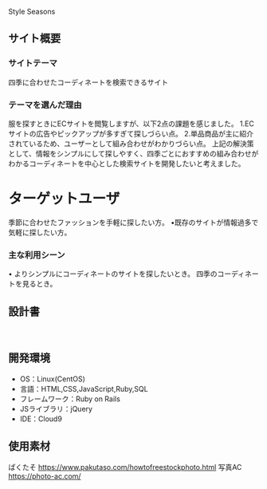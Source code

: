 ​Style Seasons
## サイト概要
### サイトテーマ
​四季に合わせたコーディネートを検索できるサイト
### テーマを選んだ理由
 服を探すときにECサイトを閲覧しますが、以下2点の課題を感じました。
 1.ECサイトの広告やピックアップが多すぎて探しづらい点。
 2.単品商品が主に紹介されているため、ユーザーとして組み合わせがわかりづらい点。
 上記の解決策として、情報をシンプルにして探しやすく、四季ごとにおすすめの組み合わせがわかるコーディネートを中心とした検索サイトを開発したいと考えました。
# ターゲットユーザ
​季節に合わせたファッションを手軽に探したい方。
•既存のサイトが情報過多で気軽に探したい方。
### 主な利用シーン
​•	よりシンプルにコーディネートのサイトを探したいとき。
  四季のコーディネートを見るとき。
## 設計書
​
## 開発環境
- OS：Linux(CentOS)
- 言語：HTML,CSS,JavaScript,Ruby,SQL
- フレームワーク：Ruby on Rails
- JSライブラリ：jQuery
- IDE：Cloud9
​
## 使用素材
ぱくたそ https://www.pakutaso.com/howtofreestockphoto.html
写真AC https://photo-ac.com/